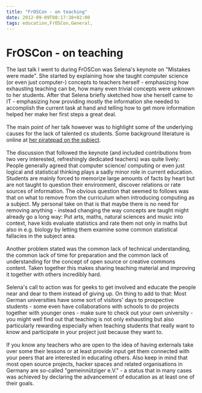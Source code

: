 ```yaml
---
title: "FrOSCon - on teaching"
date: 2012-09-09T08:17:38+02:00
tags: education,FrOSCon,General,
---
```


# FrOSCon - on teaching


The last talk I went to during FrOSCon was Selena's keynote on "Mistakes were made". She started by explaining how she 
taught computer science (or even just computer-) concepts to teachers herself - emphasizing how exhausting teaching can 
be, how many even trivial concepts were unknown to her students. After that Selena briefly sketched how she herself 
came to IT - emphasizing how providing mostly the information she needed to accomplish the current task at hand and 
telling how to get more information helped her make her first steps a great deal.<br><br>The main point of her talk 
however was to highlight some of the underlying causes for the lack of talented cs students. Some background literature 
is online at <a href="http://piratepad.net/froscon-keynote-selena-reading-list">her piratepad on the 
subject</a>.<br><br>The discussion that followed the keynote (and included contributions from two very interested, 
refreshingly dedicated teachers) was quite lively: People generally agreed that computer science/ computing or even 
just logical and statistical thinking plays a sadly minor role in current education. Students are mainly forced to 
memorize large amounts of facts by heart but are not taught to question their environment, discover relations or rate 
sources of information. The obvious question that seemed to follows was that on what to remove from the curriculum when 
introducing computing as a subject. My personal take on that is that maybe there is no need for removing anything - 
instead changing the way concepts are taught might already go a long way: Put arts, maths, natural sciences and music 
into context, have kids evaluate statistics and rate them not only in maths but also in e.g. biology by letting them 
examine some common statistical fallacies in the subject area.<br><br>Another problem stated was the common lack of 
technical understanding, the common lack of time for preparation and the common lack of understanding for the concept 
of open source or creative commons content. Taken together this makes sharing teaching material and improving it 
together with others incredibly hard.<br><br>Selena's call to action was for geeks to get involved and educate the 
people near and dear to them instead of giving up. On thing to add to that: Most German universities have some sort of 
visitors' days to prospective students - some even have collaborations with schools to do projects together with 
younger ones - make sure to check out your own university - you might well find out that teaching is not only 
exhausting but also particularly rewarding especially when teaching students that really want to know and participate 
in your project just because they want to.<br><br>If you know any teachers who are open to the idea of having externals 
take over some their lessons or at least provide input get them connected with your peers that are interested in 
educating others. Also keep in mind that most open source projects, hacker spaces and related organisations in Germany 
are so-called "gemeinnütziger e.V." - a status that in many cases was achieved by declaring the advancement of 
education as at least one of their goals.
